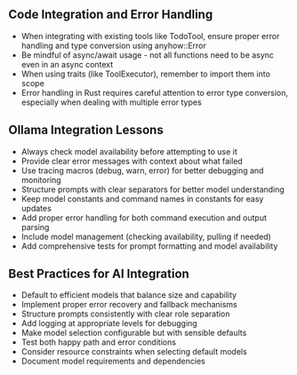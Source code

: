 ## Code Integration and Error Handling
- When integrating with existing tools like TodoTool, ensure proper error handling and type conversion using anyhow::Error
- Be mindful of async/await usage - not all functions need to be async even in an async context
- When using traits (like ToolExecutor), remember to import them into scope
- Error handling in Rust requires careful attention to error type conversion, especially when dealing with multiple error types 

## Ollama Integration Lessons
- Always check model availability before attempting to use it
- Provide clear error messages with context about what failed
- Use tracing macros (debug, warn, error) for better debugging and monitoring
- Structure prompts with clear separators for better model understanding
- Keep model constants and command names in constants for easy updates
- Add proper error handling for both command execution and output parsing
- Include model management (checking availability, pulling if needed)
- Add comprehensive tests for prompt formatting and model availability

## Best Practices for AI Integration
- Default to efficient models that balance size and capability
- Implement proper error recovery and fallback mechanisms
- Structure prompts consistently with clear role separation
- Add logging at appropriate levels for debugging
- Make model selection configurable but with sensible defaults
- Test both happy path and error conditions
- Consider resource constraints when selecting default models
- Document model requirements and dependencies 
